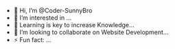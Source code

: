 - 👋 Hi, I’m @Coder-SunnyBro
- 👀 I’m interested in ...
- 🌱 Learning is key to increase Knowledge...
- 💞️ I’m looking to collaborate on Website Development...
- ⚡ Fun fact: ...

<!---
Coder-SunnyBro/Coder-SunnyBro is a ✨ special ✨ repository because its `README.md` (this file) appears on your GitHub profile.
You can click the Preview link to take a look at your changes.
--->
